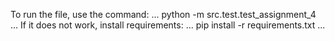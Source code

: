 To run the file, use the command:
...
python -m src.test.test_assignment_4
...
If it does not work, install requirements:
...
pip install -r requirements.txt
...